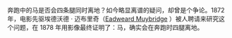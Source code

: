 奔跑中的马是否会四条腿同时离地？如今略显离谱的疑问，却曾是个争论。1872 年，电影先驱埃德沃德 · 迈布里奇（[Eadweard Muybridge](https://zh.wikipedia.org/wiki/%E5%9F%83%E5%BE%B7%E6%B2%83%E5%BE%B7%C2%B7%E8%BF%88%E5%B8%83%E9%87%8C%E5%A5%87) ）被人聘请来研究这个问题，在 1878 年用影像最终证明了：马，确实会在奔跑时四腿离地。